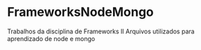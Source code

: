 # FrameworksNodeMongo
Trabalhos da disciplina de Frameworks II
Arquivos utilizados para aprendizado de node e mongo
